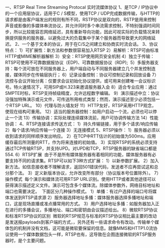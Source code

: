 一、RTSP  Real Time Streaming Protocal  实时流媒体协议
1、是TCP / IP协议中的一个应用层协议，适用于C / S模型，使用TCP / UDP完成数据传输，与HTTP的请求都是由客户端发出的规则有所不同，RSTP协议是双向的，RSTP是用来控制声音或影像的多媒体串流协议，并允许同时多个串流需求控制，不特别强调时间同步，所以比较能容忍网络延迟，具有重新导向功能，因此可视实际的负载情况来转换提供服务的服务器，以避免过大的负载集中于某个服务器而导致更大的网络延迟。
2、一个基于文本的协议，用于在C/S之间建立和协商实时流会话。
3、协议特点：
  1）可扩展性：新方法和参数很容易加入RTSP
  2）易解析：RTSP可由标准HTTP或MIME解析器解析
  3）安全：RTSP使用网页安全机制
  4）独立于传输：RTSP可使用不可靠数据报协议（EDP)、可靠数据报协议（RDP);
  5）多服务器支持：每个流可放在不同服务器上，用户端自动与不同服务器建立几个并发控制连接，媒体同步在传输层执行；
  6）记录设备控制：协议可控制记录和回放设备
  7）流控与会议开始分离：仅要求会议初始化协议提供，或可用来创建唯一会议标识号。特火速情况下，可用SIP或H.323来邀请服务器入会
  8）适合专业应用：通过SMPTE时标，RTSP支持帧级精度，允许远程数字编辑。
  9）演示描述中立：协议没强加特殊演示或元文件，可传送所用格式类型；然而，演示描述至少必须包括一个RTSP URL。
  10）代理与防火墙友好
  11）HTTP友好，RTSP采用HTTP观念，使现在结构可重用。
  12）适当的服务器控制：如用户启动一个流，必须也可以停止一个流
  13）传输协调：实际处理连续媒体流前，用户可协调传输方法
  14）性能协调：
4、RTSP连接请求传送方式：
  1）持久传输链接，用于多个请求/响应传输
  2）每个请求/响应传输一个连接
  3）无连接模式
5、RTSP操作：
  1）服务器必须以收到请求的同样顺序发出响应。
  2）在TCP中RTT估计的初始值为500ms。应用缓存最后所测量的RTT，作为将来连接的初始值。
  3）实现RTSP的系统必须支持通过TCP传输RTSP，并支持UPD。对UPD和TCP，RTSP服务器的缺省端口都是554.
6）RTSP扩展
  由于不是所有媒体服务器有着相同的功能，媒体服务器有必要支持不同的请求集。RTSP可以如下3种方式扩展：
  1）以新参数扩展。
  2）加入新方法。如信息接收者不理解请求，返回501错误代码，发送者不应再尝试这和总分那个法。
  3）定义新版本协议，允许改变所有部分（协议版本号位置除外）。
7）操作模式
  每个演示和媒体流可用RTSP URL识别。使用HTTP或者其他途径可以获得演示描述定义文件。演示可包含多个媒体流。除媒体参数外，网络目标地址和端口也需要决定。
  下面区分几种操作模式。
  1）单播：有过户选择的端口号将媒体发送到RTSP请求源
  2）服务器选择地址多播：媒体服务器选择多播地址和端口，这是现场直播或准点播常用的方式。
  3）用户选择地址多播：如服务器加入正在进行的多播会议，多播地址、端口和密钥由会议描述给出。
8）微软RTSP协议和标准RTSP协议的区别
  微软的RTSP规范与标准的RTSP协议相比最主要的改动是发送报payloads到客户端的方式，，另外还有一些请求命令有改动。传输单个媒体包的机制并没有文档，这可能是微软要保留的信息。就像MMS和HTTP1.0流协议使用一个媒体数据包头一样，RTSP也有，这导致在企图连接微软的RTSP服务器时，是个主要问题。
